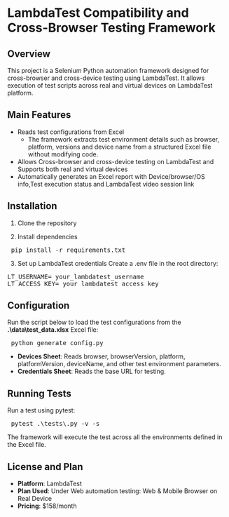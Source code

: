 # LambdaTest Compatibility and Cross-Browser Testing Framework

## Overview
This project is a Selenium Python automation framework designed for cross-browser and cross-device testing using LambdaTest. It allows execution of test scripts across real and virtual devices on LambdaTest platform.

## Main Features
- Reads test configurations from Excel
  - The framework extracts test environment details such as browser, platform, versions and device name from a structured Excel file without modifying code.
- Allows Cross-browser and cross-device testing on LambdaTest and Supports both real and virtual devices
- Automatically generates an Excel report with Device/browser/OS info,Test execution status and LambdaTest video session link

## Installation
1. Clone the repository

2. Install dependencies
<pre> pip install -r requirements.txt </pre>

3. Set up LambdaTest credentials
Create a .env file in the root directory:
<pre>LT_USERNAME= your_lambdatest_username
LT_ACCESS_KEY= your_lambdatest_access_key
</pre>

## Configuration
Run the script below to load the test configurations from the **.\data\test_data.xlsx** Excel file:
<pre> python generate_config.py </pre>

- **Devices Sheet**: Reads browser, browserVersion, platform, platformVersion, deviceName, and other test environment parameters.
- **Credentials Sheet**: Reads the base URL for testing.

## Running Tests
Run a test using pytest:
<pre> pytest .\tests\<your_test_file>.py -v -s </pre>
The framework will execute the test across all the environments defined in the Excel file.

## License and Plan
- **Platform**: LambdaTest
- **Plan Used**: Under Web automation testing: Web & Mobile Browser on Real Device
- **Pricing**: $158/month

